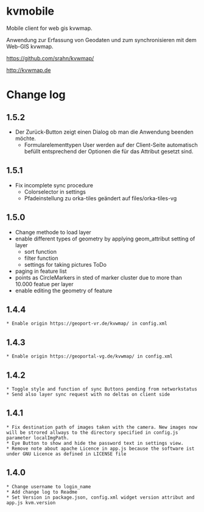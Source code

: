 # kvmobile
Mobile client for web gis kvwmap.

Anwendung zur Erfassung von Geodaten und zum synchronisieren mit dem Web-GIS kvwmap.

https://github.com/srahn/kvwmap/

http://kvwmap.de

# Change log
## 1.5.2
  * Der Zurück-Button zeigt einen Dialog ob man die Anwendung beenden möchte.
	* Formularelementtypen User werden auf der Client-Seite automatisch befüllt entsprechend der Optionen die für das Attribut gesetzt sind.
## 1.5.1
  * Fix incomplete sync procedure
	* Colorselector in settings
	* Pfadeinstellung zu orka-tiles geändert auf files/orka-tiles-vg
## 1.5.0
  * Change methode to load layer
  * enable different types of geometry by applying geom_attribut setting of layer
	* sort function
	* filter function
	* settings for taking pictures
ToDo
  * paging in feature list
  * points as CircleMarkers in sted of marker cluster due to more than 10.000 featue per layer
  * enable editing the geometry of feature
## 1.4.4
	* Enable origin https://geoport-vr.de/kvwmap/ in config.xml
## 1.4.3
	* Enable origin https://geoportal-vg.de/kvwmap/ in config.xml
## 1.4.2
	* Toggle style and function of sync Buttons pending from networkstatus
	* Send also layer sync request with no deltas on client side
	
## 1.4.1
	* Fix destination path of images taken with the camera. New images now will be strored allways to the directory specified in config.js parameter localImgPath.
	* Eye Button to show and hide the password text in settings view.
	* Remove note about apache Licence in app.js because the software ist under GNU Licence as defined in LICENSE file

## 1.4.0
	* Change username to login_name
	* Add change log to Readme
	* Set Version in package.json, config.xml widget version attribut and app.js kvm.version

